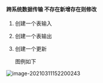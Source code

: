 #### 跨系统数据传输 不存在新增存在则修改

1. 创建一个表输入

2. 创建一个表输出

3. 创建一个更新

   图例如下

![image-20210311152200243](C:\Users\guochuang\AppData\Roaming\Typora\typora-user-images\image-20210311152200243.png)

